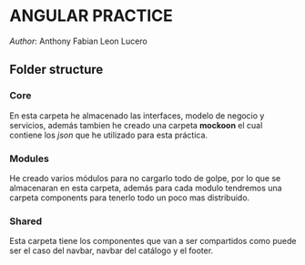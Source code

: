 # ANGULAR PRACTICE

*Author*: Anthony Fabian Leon Lucero

## Folder structure

### Core
En esta carpeta he almacenado las interfaces, modelo de negocio y servicios, además tambien
he creado una carpeta **mockoon** el cual contiene los *json* que he utilizado para esta
práctica.

### Modules
He creado varios módulos para no cargarlo todo de golpe, por lo que se almacenaran en esta
carpeta, además para cada modulo tendremos una carpeta components para tenerlo todo un poco
mas distribuido.


### Shared
Esta carpeta tiene los componentes que van a ser compartidos como puede ser el caso
del navbar, navbar del catálogo y el footer.
